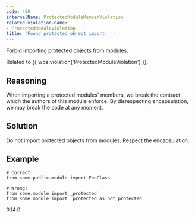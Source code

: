```yaml
---
code: 450
internalName: ProtectedModuleMemberViolation
related-violation-name:
- ProtectedModuleViolation
title: 'Found protected object import: _'
---
```


Forbid importing protected objects from modules.

Related to {{ wps.violation('ProtectedModuleViolation') }}.

## Reasoning
When importing a protected modules' members, we break the contract
which the authors of this module enforce. By disrespecting
encapsulation, we may break the code at any moment.

## Solution
Do not import protected objects from modules. Respect the
encapsulation.

## Example

    # Correct:
    from some.public.module import FooClass
    
    # Wrong:
    from some.module import _protected
    from some.module import _protected as not_protected

<div class="versionadded">

0.14.0

</div>